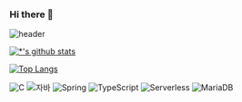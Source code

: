 ### Hi there 👋
![header](https://capsule-render.vercel.app/api?height=400&text=깃허브%20특강&desc=한번에%20깃허브%20끝내기)

[![*'s github stats](https://github-readme-stats.vercel.app/api?username=gilbil99)](https://github.com/gilbil99)

[![Top Langs](https://github-readme-stats.vercel.app/api/top-langs/?username=gilbil99)](https://github.com/gilbil99/github-readme-stats)

![C](https://img.shields.io/badge/-C-123456?style=flat-square&logo=C&logoColor=black)
![자바](https://img.shields.io/badge/-자바-007396?style=flat&logo=Java&logoColor=ffffff)
![Spring](https://img.shields.io/badge/-Spring-6DB33F?style=for-the-badge&logo=Spring&logoColor=white)
![TypeScript](https://img.shields.io/badge/-TypeScript-3178C6?style=flatsquare&logo=TypeScript&logoColor=white)
![Serverless](https://img.shields.io/badge/-Serverless-FD5750?style=flatsquare&logo=Serverless&logoColor=magenta)
![MariaDB](https://img.shields.io/badge/-MariaDB-1F305F?style=flat-square&logo=mariadb&logoColor=white)
